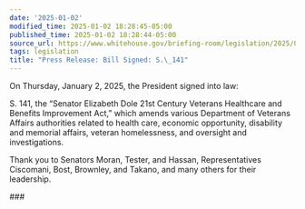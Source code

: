 ```yaml
---
date: '2025-01-02'
modified_time: 2025-01-02 18:28:45-05:00
published_time: 2025-01-02 18:28:44-05:00
source_url: https://www.whitehouse.gov/briefing-room/legislation/2025/01/02/press-release-bill-signed-s-141/
tags: legislation
title: "Press Release: Bill Signed: S.\_141"
---
```

 
On Thursday, January 2, 2025, the President signed into law:

S. 141, the “Senator Elizabeth Dole 21st Century Veterans Healthcare and
Benefits Improvement Act,” which amends various Department of Veterans
Affairs authorities related to health care, economic opportunity,
disability and memorial affairs, veteran homelessness, and oversight and
investigations.

Thank you to Senators Moran, Tester, and Hassan, Representatives
Ciscomani, Bost, Brownley, and Takano, and many others for their
leadership.

\###

